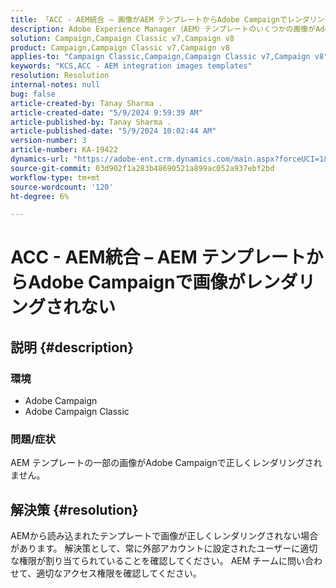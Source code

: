 ```yaml
---
title: 「ACC - AEM統合 – 画像がAEM テンプレートからAdobe Campaignでレンダリングされない」
description: Adobe Experience Manager（AEM）テンプレートのいくつかの画像がAdobe Campaignで正しくレンダリングされない問題を解決する方法を説明します。
solution: Campaign,Campaign Classic v7,Campaign v8
product: Campaign,Campaign Classic v7,Campaign v8
applies-to: "Campaign Classic,Campaign,Campaign Classic v7,Campaign v8"
keywords: "KCS,ACC - AEM integration images templates"
resolution: Resolution
internal-notes: null
bug: false
article-created-by: Tanay Sharma .
article-created-date: "5/9/2024 9:59:39 AM"
article-published-by: Tanay Sharma .
article-published-date: "5/9/2024 10:02:44 AM"
version-number: 3
article-number: KA-19422
dynamics-url: "https://adobe-ent.crm.dynamics.com/main.aspx?forceUCI=1&pagetype=entityrecord&etn=knowledgearticle&id=99102ad9-ea0d-ef11-9f8a-6045bd0201f5"
source-git-commit: 03d902f1a283b48690521a899ac052a937ebf2bd
workflow-type: tm+mt
source-wordcount: '120'
ht-degree: 6%

---
```


# ACC - AEM統合 – AEM テンプレートからAdobe Campaignで画像がレンダリングされない

## 説明 {#description}


### 環境

- Adobe Campaign
- Adobe Campaign Classic


### 問題/症状

AEM テンプレートの一部の画像がAdobe Campaignで正しくレンダリングされません。


## 解決策 {#resolution}


AEMから読み込まれたテンプレートで画像が正しくレンダリングされない場合があります。 解決策として、常に外部アカウントに設定されたユーザーに適切な権限が割り当てられていることを確認してください。 AEM チームに問い合わせて、適切なアクセス権限を確認してください。
